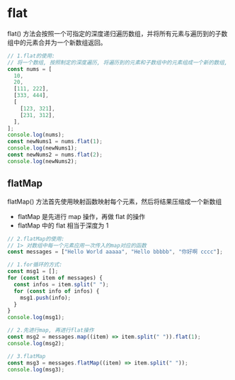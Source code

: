 # flat

flat() 方法会按照一个可指定的深度递归遍历数组，并将所有元素与遍历到的子数组中的元素合并为一个新数组返回。

```js
// 1.flat的使用:
// 将一个数组, 按照制定的深度遍历, 将遍历到的元素和子数组中的元素组成一个新的数组, 进行返回
const nums = [
  10,
  20,
  [111, 222],
  [333, 444],
  [
    [123, 321],
    [231, 312],
  ],
];
console.log(nums);
const newNums1 = nums.flat(1);
console.log(newNums1);
const newNums2 = nums.flat(2);
console.log(newNums2);
```

## flatMap

flatMap() 方法首先使用映射函数映射每个元素，然后将结果压缩成一个新数组

- flatMap 是先进行 map 操作，再做 flat 的操作
- flatMap 中的 flat 相当于深度为 1

```js
// 2.flatMap的使用:
// 1> 对数组中每一个元素应用一次传入的map对应的函数
const messages = ["Hello World aaaaa", "Hello bbbbb", "你好啊 cccc"];

// 1.for循环的方式:
const msg1 = [];
for (const item of messages) {
  const infos = item.split(" ");
  for (const info of infos) {
    msg1.push(info);
  }
}
console.log(msg1);

// 2.先进行map, 再进行flat操作
const msg2 = messages.map((item) => item.split(" ")).flat(1);
console.log(msg2);

// 3.flatMap
const msg3 = messages.flatMap((item) => item.split(" "));
console.log(msg3);
```
